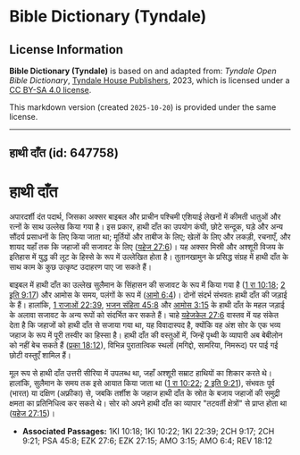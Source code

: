 # Bible Dictionary (Tyndale)

## License Information

**Bible Dictionary (Tyndale)** is based on and adapted from: _Tyndale Open Bible Dictionary_, [Tyndale House Publishers](https://tyndaleopenresources.com/), 2023, which is licensed under a [CC BY-SA 4.0 license](https://creativecommons.org/licenses/by-sa/4.0/legalcode.en).

This markdown version (created `2025-10-20`) is provided under the same license.



--------------------------------

## हाथी दाँत (id: 647758)

हाथी दाँत
=========

अपारदर्शी दंत पदार्थ, जिसका अक्सर बाइबल और प्राचीन पश्चिमी एशियाई लेखनों में कीमती धातुओं और रत्नों के साथ उल्लेख किया गया है। इस प्रकार, हाथी दाँत का उपयोग कंघी, छोटे सन्दूक, घड़े और अन्य सौंदर्य प्रसाधनों के लिए किया जाता था; मूर्तियों और ताबीज के लिए; खेलों के लिए और लकड़ी, रचनाएँ, और शायद यहाँ तक कि जहाजों की सजावट के लिए ([यहेज 27:6](https://ref.ly/Ezek27:6))। यह अक्सर मिस्री और अश्शूरी विजय के इतिहास में युद्ध की लूट के हिस्से के रूप में उल्लेखित होता है। तुतानखामुन के प्रसिद्ध संग्रह में हाथी दाँत के साथ काम के कुछ उत्कृष्ट उदाहरण पाए जा सकते हैं।

बाइबल में हाथी दाँत का उल्लेख सुलैमान के सिंहासन की सजावट के रूप में किया गया है ([1 रा 10:18](https://ref.ly/1Kgs10:18); [2 इति 9:17](https://ref.ly/2Chr9:17)) और आमोस के समय, पलंगों के रूप में ([आमो 6:4](https://ref.ly/Amos6:4))। दोनों संदर्भ संभवतः हाथी दाँत की जड़ाई के हैं। हालांकि, [1 राजाओं 22:39](https://ref.ly/1Kgs22:39), [भजन संहिता 45:8](https://ref.ly/Ps45:8) और [आमोस 3:15](https://ref.ly/Amos3:15) के हाथी दाँत के महल जड़ाई के अलावा सजावट के अन्य रूपों को संदर्भित कर सकते हैं। चाहे [यहेजकेल 27:6](https://ref.ly/Ezek27:6) वास्तव में यह संकेत देता है कि जहाजों को हाथी दाँत से सजाया गया था, यह विवादास्पद है, क्योंकि वह अंश सोर के एक भव्य जहाज के रूप में पूरी तस्वीर का हिस्सा है। हाथी दाँत की वस्तुओं में, जिन्हें पृथ्वी के व्यापारी अब बेबीलोन को नहीं बेच सकते हैं ([प्रका 18:12](https://ref.ly/Rev18:12)), विभिन्न पुरातात्विक स्थलों (मगिद्दो, सामरिया, निमरूद) पर पाई गई छोटी वस्तुएँ शामिल हैं।

मूल रूप से हाथी दाँत उत्तरी सीरिया में उपलब्ध था, जहाँ अश्शूरी सम्राट हाथियों का शिकार करते थे। हालांकि, सुलैमान के समय तक इसे आयात किया जाता था ([1 रा 10:22](https://ref.ly/1Kgs10:22); [2 इति 9:21](https://ref.ly/2Chr9:21)), संभवतः पूर्व (भारत) या दक्षिण (अफ्रीका) से, जबकि तर्शीश के जहाज हाथी दाँत के स्रोत के बजाय जहाजों की समुद्री क्षमता का प्रतिनिधित्व कर सकते थे। सोर को अपने हाथी दाँत का व्यापार "तटवर्ती क्षेत्रों" से प्राप्त होता था ([यहेज 27:15](https://ref.ly/Ezek27:15))।

* **Associated Passages:** 1KI 10:18; 1KI 10:22; 1KI 22:39; 2CH 9:17; 2CH 9:21; PSA 45:8; EZK 27:6; EZK 27:15; AMO 3:15; AMO 6:4; REV 18:12

